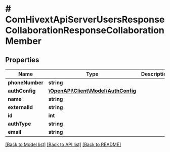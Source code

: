 # # ComHivextApiServerUsersResponseCollaborationResponseCollaborationMember

## Properties

Name | Type | Description | Notes
------------ | ------------- | ------------- | -------------
**phoneNumber** | **string** |  | [optional]
**authConfig** | [**\OpenAPI\Client\Model\AuthConfig**](AuthConfig.md) |  | [optional]
**name** | **string** |  | [optional]
**externalId** | **string** |  | [optional]
**id** | **int** |  | [optional]
**authType** | **string** |  | [optional]
**email** | **string** |  | [optional]

[[Back to Model list]](../../README.md#models) [[Back to API list]](../../README.md#endpoints) [[Back to README]](../../README.md)
